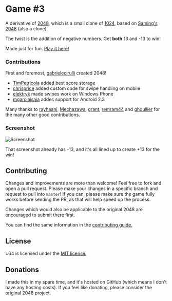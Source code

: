 # Game #3
A derivative of [2048](http://gabrielecirulli.github.io/2048/), which is a small clone of [1024](https://play.google.com/store/apps/details?id=com.veewo.a1024), based on [Saming's 2048](http://saming.fr/p/2048/) (also a clone).

The twist is the addition of negative numbers.  Get **both** 13 and -13 to win!

Made just for fun. [Play it here!](http://thereal2048.github.io/game3/)

### Contributions

First and foremost, [gabrielecirulli](https://github.com/gabrielecirulli/) created 2048!

 - [TimPetricola](https://github.com/TimPetricola) added best score storage
 - [chrisprice](https://github.com/chrisprice) added custom code for swipe handling on mobile
 - [elektryk](https://github.com/elektryk) made swipes work on Windows Phone
 - [mgarciaisaia](https://github.com/mgarciaisaia) addes support for Android 2.3

Many thanks to [rayhaanj](https://github.com/rayhaanj), [Mechazawa](https://github.com/Mechazawa), [grant](https://github.com/grant), [remram44](https://github.com/remram44) and [ghoullier](https://github.com/ghoullier) for the many other good contributions.

### Screenshot

![Screenshot](./meta/screenshot-imminent-win.png)

That screenshot already has -13, and it's all lined up to create +13 for the win!

## Contributing
Changes and improvements are more than welcome! Feel free to fork and open a pull request. Please make your changes in a specific branch and request to pull into `master`! If you can, please make sure the game fully works before sending the PR, as that will help speed up the process.

Changes which would also be applicable to the original 2048 are encouraged to submit there first.

You can find the same information in the [contributing guide.](./CONTRIBUTING.md)

## License
±64 is licensed under the [MIT license.](./LICENSE.txt)

## Donations
I made this in my spare time, and it's hosted on GitHub (which means I don't have any hosting costs).  If you feel like donating, please consider the original 2048 project.
